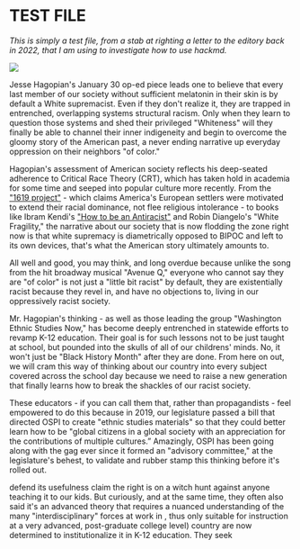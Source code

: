 # TEST FILE  

*This is simply a test file, from a stab at righting a letter to the editory back in 2022, that I am using to  investigate how to use hackmd.*

![](https://i.imgur.com/oWOdPUr.jpg)


Jesse Hagopian's January 30 op-ed piece leads one to believe that every last member of our society without sufficient melatonin in their skin is by default a White supremacist. Even if they don't realize it, they are trapped in entrenched, overlapping systems structural racism. Only when they learn to question those systems and shed their privileged "Whiteness" will they finally be able to channel their inner indigeneity and begin to overcome the gloomy story of the American past, a never ending narrative up everyday oppression on their neighbors "of color." 

Hagopian's assessment of American society reflects his deep-seated adherence to Critical Race Theory (CRT), which has taken hold in academia for some time and seeped into popular culture more recently. From the ["1619 project"](https://en.wikipedia.org/wiki/The_1619_Project) - which claims America's European settlers were motivated to extend their racial dominance, not flee religious intolerance - to books like Ibram Kendi's ["How to be an Antiracist"](https://en.wikipedia.org/wiki/How_to_Be_an_Antiracist) and Robin Diangelo's "White Fragility," the narrative about our society that is now flodding the zone right now is that white supremacy is diametrically opposed to BIPOC and left to its own devices, that's what the American story ultimately amounts to.  

All well and good, you may think, and long overdue because unlike the song from the hit broadway musical "Avenue Q,"  everyone who cannot say they are "of color" is not just a "little bit racist" by default, they are existentially racist because they revel in, and have no objections to, living in our oppressively racist society.  

Mr. Hagopian's thinking - as well as those leading the group "Washington Ethnic Studies Now," has become deeply entrenched in statewide efforts to revamp K-12 education. Their goal is for such lessons not to be just taught at school, but pounded into the skulls of all of our childrens' minds. No, it won't just be "Black History Month" after they are done. From here on out, we will cram this way of thinking about our country into every subject covered across the school day because we need to raise a new generation that finally learns how to break the shackles of our racist society. 

These educators - if you can call them that, rather than propagandists - feel empowered to do this because in 2019, our legislature passed a bill that directed OSPI to create "ethnic studies materials" so that they could better learn how to be "global citizens in a global society with an appreciation for the contributions of multiple cultures.” Amazingly, OSPI has been going along with the gag ever since it formed an "advisory committee," at the legislature's behest, to validate and rubber stamp this thinking before it's rolled out. 

defend its usefulness claim the right is on a witch hunt against anyone teaching it to our kids. But curiously, and at the same time, they often also said it's an advanced theory that requires a nuanced understanding of the many "interdisciplinary" forces at work in , thus only suitable for instruction at a very advanced, post-graduate college level) country are now determined to institutionalize it in K-12 education. They seek 
